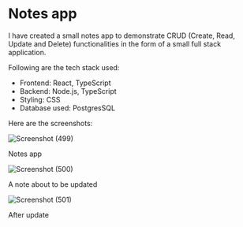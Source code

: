 <h1>Notes app</h1>

<p>I have created a small notes app to demonstrate CRUD (Create, Read, Update and Delete) functionalities in the form of a small full stack application.</p>
<p>Following are the tech stack used:
<ul>
  <li>Frontend: React, TypeScript</li>
  <li>Backend: Node.js, TypeScript</li>
  <li>Styling: CSS</li>
  <li>Database used: PostgresSQL</li>
</ul></p>

<p>Here are the screenshots:</p>

![Screenshot (499)](https://github.com/user-attachments/assets/cc21880c-8a3c-4fd3-ab77-7db7a1f9af46)
<caption>Notes app<br /></caption>

![Screenshot (500)](https://github.com/user-attachments/assets/84d4a60c-68ae-42a0-b8da-5b359c6863f0)
<caption>A note about to be updated<br /></caption>

![Screenshot (501)](https://github.com/user-attachments/assets/18e47493-f959-4c18-a186-f917376987f0)
<caption>After update</caption>
